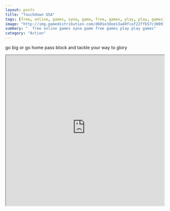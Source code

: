 ```yaml
---
layout: posts
title: "Touchdown USA"
tags: [free, online, games, oyna, game, free, games, play, play, games]
image: "http://img.gamedistribution.com/d601e3dee13a40fcaf22ffb57c300912.jpg"
summary: "  free online games oyna game free games play play games"
category: "Action"
---
```


go big or go home pass block and tackle your way to glory

<iframe width="100%" height="480px;" src="http://flash.gamedistribution.com?game=d601e3dee13a40fcaf22ffb57c300912"></iframe>